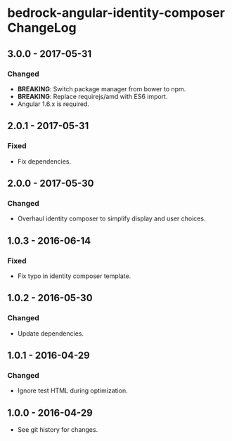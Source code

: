 # bedrock-angular-identity-composer ChangeLog

## 3.0.0 - 2017-05-31

### Changed
- **BREAKING**: Switch package manager from bower to npm.
- **BREAKING**: Replace requirejs/amd with ES6 import.
- Angular 1.6.x is required.

## 2.0.1 - 2017-05-31

### Fixed
- Fix dependencies.

## 2.0.0 - 2017-05-30

### Changed
- Overhaul identity composer to simplify display and user choices.

## 1.0.3 - 2016-06-14

### Fixed
- Fix typo in identity composer template.

## 1.0.2 - 2016-05-30

### Changed
- Update dependencies.

## 1.0.1 - 2016-04-29

### Changed
- Ignore test HTML during optimization.

## 1.0.0 - 2016-04-29

- See git history for changes.
